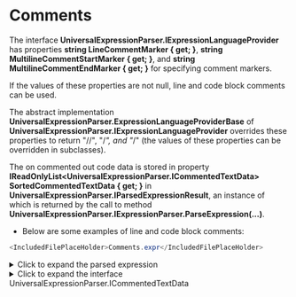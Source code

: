 ﻿# Comments

The interface **UniversalExpressionParser.IExpressionLanguageProvider** has properties **string LineCommentMarker { get; }**, **string MultilineCommentStartMarker { get; }**, and **string MultilineCommentEndMarker { get; }** for specifying comment markers.

If the values of these properties are not null, line and code block comments can be used.

The abstract implementation **UniversalExpressionParser.ExpressionLanguageProviderBase** of **UniversalExpressionParser.IExpressionLanguageProvider** overrides these properties to return "//", "/*", and "*/" (the values of these properties can be overridden in subclasses).

The on commented out code data is stored in property **IReadOnlyList&lt;UniversalExpressionParser.ICommentedTextData&gt; SortedCommentedTextData { get; }** in **UniversalExpressionParser.IParsedExpressionResult**, an instance of which is returned by the call to method **UniversalExpressionParser.IExpressionParser.ParseExpression(...)**.

- Below are some examples of line and code block comments:

```csharp
<IncludedFilePlaceHolder>Comments.expr</IncludedFilePlaceHolder>
```

<details> <summary>Click to expand the parsed expression</summary>

```XML
<IncludedFilePlaceHolder>Comments.parsed</IncludedFilePlaceHolder>
```
</details>

<details> <summary>Click to expand the interface UniversalExpressionParser.ICommentedTextData</summary>

```XML
<IncludedFilePlaceHolder>..\..\..\..\UniversalExpressionParser\ICommentedTextData.cs</IncludedFilePlaceHolder>
```
</details>